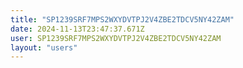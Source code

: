 ```yaml
---
title: "SP1239SRF7MPS2WXYDVTPJ2V4ZBE2TDCV5NY42ZAM"
date: 2024-11-13T23:47:37.671Z
user: SP1239SRF7MPS2WXYDVTPJ2V4ZBE2TDCV5NY42ZAM
layout: "users"
---
```

    